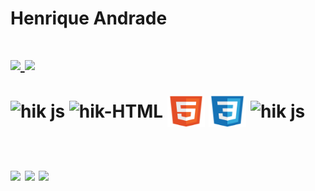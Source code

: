 <h1 aling:center>Henrique Andrade<h1>
 <a href="https://github.com/HAndradeSJ">
    <img src="https://github-readme-stats.vercel.app/api?username=HAndradeSJ&show_icons=true&theme=midnight-purple"commits=true&count_private=true"/>
  </a>
  <a>
    <img src="https://github-readme-stats.vercel.app/api/top-langs/?username=HAndradeSJ&layout=compact&langs_count=7&theme=midnight-purple"/>
  </a>
  
<div style="display:inline_block"><br>
  <img align="center" alt="hik js" height="50" width="60" src="https://cdn.jsdelivr.net/gh/devicons/devicon/icons/javascript/javascript-original.svg" />
  <img align="center" alt="hik-HTML" height="50" width="60" src="https://cdn.jsdelivr.net/gh/devicons/devicon/icons/nodejs/nodejs-original.svg"/>
  <img align="center" alt="hik-HTML" height="50" width="60" src="https://raw.githubusercontent.com/devicons/devicon/master/icons/html5/html5-original.svg">
  <img align="center" alt="hik-CSS" height="50" width="60" src="https://raw.githubusercontent.com/devicons/devicon/master/icons/css3/css3-original.svg">
  <img  align="center" alt="hik js" height="50" width="60"src="https://cdn.jsdelivr.net/gh/devicons/devicon/icons/mysql/mysql-original.svg" />
<div>
                                                                                                                                           
  ## 
  
  <div>
  <a href ="https://instagram.com/henri.sj?utm_medium=copy_link" target="_blank"><img width="180" src="https://img.shields.io/badge/-Instagram-%23E4405F?style=for-the-badge&logo=instagram&logoColor=white" target="_blank"></a>
  <a href="https://www.linkedin.com/in/henrique-s%C3%A3o-jos%C3%A9-3b5b4122b/" target="_blank"><img width="160" src="https://img.shields.io/badge/-LinkedIn-%230077B5?style=for-the-badge&logo=linkedin&logoColor=white" target="_blank"></a>
  <a href ="mailto:henriqueandradesj@outlook.com"><img width="130" src="https://img.shields.io/badge/-Gmail-%23333?style=for-the-badge&logo=gmail&logoColor=white" target="_blank"></a>
 
  </div>
 


